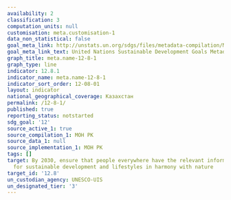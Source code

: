 ```yaml
---
availability: 2
classification: 3
computation_units: null
customisation: meta.customisation-1
data_non_statistical: false
goal_meta_link: http://unstats.un.org/sdgs/files/metadata-compilation/Metadata-Goal-12.pdf
goal_meta_link_text: United Nations Sustainable Development Goals Metadata (pdf 782kB)
graph_title: meta.name-12-8-1
graph_type: line
indicator: 12.8.1
indicator_name: meta.name-12-8-1
indicator_sort_order: 12-08-01
layout: indicator
national_geographical_coverage: Казахстан
permalink: /12-8-1/
published: true
reporting_status: notstarted
sdg_goal: '12'
source_active_1: true
source_compilation_1: МОН РК
source_data_1: null
source_implementation_1: МОН РК
tags: []
target: By 2030, ensure that people everywhere have the relevant information and awareness
  for sustainable development and lifestyles in harmony with nature
target_id: '12.8'
un_custodian_agency: UNESCO-UIS
un_designated_tier: '3'
---
```

